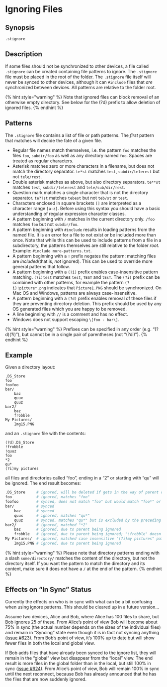# Ignoring Files

## Synopsis

```text
.stignore
```

## Description

If some files should not be synchronized to other devices, a file called `.stignore` can be created containing file patterns to ignore. The `.stignore` file must be placed in the root of the folder. The `.stignore` file itself will never be synced to other devices, although it can `#include` files that _are_ synchronized between devices. All patterns are relative to the folder root.

{% hint style="warning" %}
Note that ignored files can block removal of an otherwise empty directory. See below for the \(?d\) prefix to allow deletion of ignored files.
{% endhint %}

## Patterns

The `.stignore` file contains a list of file or path patterns. The _first_ pattern that matches will decide the fate of a given file.

* Regular file names match themselves, i.e. the pattern `foo` matches the files `foo`, `subdir/foo` as well as any directory named `foo`. Spaces are treated as regular characters.
* Asterisk matches zero or more characters in a filename, but does not match the directory separator. `te*st` matches `test`, `subdir/telerest` but not `tele/rest`.
* Double asterisk matches as above, but also directory separators. `te**st` matches `test`, `subdir/telerest` and `tele/sub/dir/rest`.
* Question mark matches a single character that is not the directory separator. `te??st` matches `tebest` but not `teb/st` or `test`.
* Characters enclosed in square brackets `[]` are interpreted as a character range `[a-z]`. Before using this syntax you should have a basic understanding of regular expression character classes.
* A pattern beginning with `/` matches in the current directory only. `/foo` matches `foo` but not `subdir/foo`.
* A pattern beginning with `#include` results in loading patterns from the named file. It is an error for a file to not exist or be included more than once. Note that while this can be used to include patterns from a file in a subdirectory, the patterns themselves are still relative to the folder _root_. Example: `#include more-patterns.txt`.
* A pattern beginning with a `!` prefix negates the pattern: matching files are _included_\(that is, _not_ ignored\). This can be used to override more general patterns that follow.
* A pattern beginning with a `(?i)` prefix enables case-insensitive pattern matching. `(?i)test` matches `test`, `TEST` and `tEsT`. The `(?i)` prefix can be combined with other patterns, for example the pattern `(?i)!picture*.png` indicates that `Picture1.PNG` should be synchronized. On Mac OS and Windows, patterns are always case-insensitive.
* A pattern beginning with a `(?d)` prefix enables removal of these files if they are preventing directory deletion. This prefix should be used by any OS generated files which you are happy to be removed.
* A line beginning with `//` is a comment and has no effect.
* Windows does not support escaping `\[foo - bar\]`.

{% hint style="warning" %}
Prefixes can be specified in any order \(e.g. “\(?d\)\(?i\)”\), but cannot be in a single pair of parentheses \(not “\(?di\)”\).
{% endhint %}

## Example

Given a directory layout:

```text
.DS_Store
foo
foofoo
bar/
    baz
    quux
    quuz
bar2/
    baz
    frobble
My Pictures/
    Img15.PNG
```

and an `.stignore` file with the contents:

```text
(?d).DS_Store
!frobble
!quuz
foo
*2
qu*
(?i)my pictures
```

all files and directories called “foo”, ending in a “2” or starting with “qu” will be ignored. The end result becomes:

```bash
.DS_Store     # ignored, will be deleted if gets in the way of parent directory removal
foo           # ignored, matches "foo"
foofoo        # synced, does not match "foo" but would match "foo*" or "*foo"
bar/          # synced
    baz       # synced
    quux      # ignored, matches "qu*"
    quuz      # synced, matches "qu*" but is excluded by the preceding "!quuz"
bar2/         # ignored, matched "*2"
    baz       # ignored, due to parent being ignored
    frobble   # ignored, due to parent being ignored; "!frobble" doesn't help
My Pictures/  # ignored, matched case insensitive "(?i)my pictures" pattern
    Img15.PNG # ignored, due to parent being ignored
```

{% hint style="warning" %}
Please note that directory patterns ending with a slash `some/directory/` matches the content of the directory, but not the directory itself. If you want the pattern to match the directory and its content, make sure it does not have a `/` at the end of the pattern.
{% endhint %}

## Effects on “In Sync” Status

Currently the effects on who is in sync with what can be a bit confusing when using ignore patterns. This should be cleared up in a future version…

Assume two devices, Alice and Bob, where Alice has 100 files to share, but Bob ignores 25 of these. From Alice’s point of view Bob will become about 75% in sync \(the actual number depends on the sizes of the individual files\) and remain in “Syncing” state even though it is in fact not syncing anything \([issue \#623](https://github.com/syncthing/syncthing/issues/623)\). From Bob’s point of view, it’s 100% up to date but will show fewer files in both the local and global view.

If Bob adds files that have already been synced to the ignore list, they will remain in the “global” view but disappear from the “local” view. The end result is more files in the global folder than in the local, but still 100% in sync \([issue \#624](https://github.com/syncthing/syncthing/issues/624)\). From Alice’s point of view, Bob will remain 100% in sync until the next reconnect, because Bob has already announced that he has the files that are now suddenly ignored.

